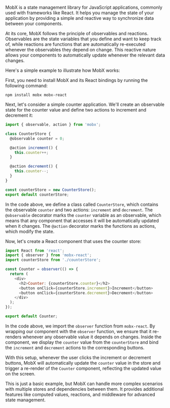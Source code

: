 MobX is a state management library for JavaScript applications, commonly used with frameworks like React. It helps you manage the state of your application by providing a simple and reactive way to synchronize data between your components.

At its core, MobX follows the principle of observables and reactions. Observables are the state variables that you define and want to keep track of, while reactions are functions that are automatically re-executed whenever the observables they depend on change. This reactive nature allows your components to automatically update whenever the relevant data changes.

Here's a simple example to illustrate how MobX works:

First, you need to install MobX and its React bindings by running the following command:

```
npm install mobx mobx-react
```

Next, let's consider a simple counter application. We'll create an observable state for the counter value and define two actions to increment and decrement it:

```javascript
import { observable, action } from 'mobx';

class CounterStore {
  @observable counter = 0;

  @action increment() {
    this.counter++;
  }

  @action decrement() {
    this.counter--;
  }
}

const counterStore = new CounterStore();
export default counterStore;
```

In the code above, we define a class called `CounterStore`, which contains the observable `counter` and two actions: `increment` and `decrement`. The `@observable` decorator marks the `counter` variable as an observable, which means that any component that accesses it will be automatically updated when it changes. The `@action` decorator marks the functions as actions, which modify the state.

Now, let's create a React component that uses the counter store:

```javascript
import React from 'react';
import { observer } from 'mobx-react';
import counterStore from './counterStore';

const Counter = observer(() => {
  return (
    <div>
      <h2>Counter: {counterStore.counter}</h2>
      <button onClick={counterStore.increment}>Increment</button>
      <button onClick={counterStore.decrement}>Decrement</button>
    </div>
  );
});

export default Counter;
```

In the code above, we import the `observer` function from `mobx-react`. By wrapping our component with the `observer` function, we ensure that it re-renders whenever any observable value it depends on changes. Inside the component, we display the `counter` value from the `counterStore` and bind the `increment` and `decrement` actions to the corresponding buttons.

With this setup, whenever the user clicks the increment or decrement buttons, MobX will automatically update the `counter` value in the store and trigger a re-render of the `Counter` component, reflecting the updated value on the screen.

This is just a basic example, but MobX can handle more complex scenarios with multiple stores and dependencies between them. It provides additional features like computed values, reactions, and middleware for advanced state management.